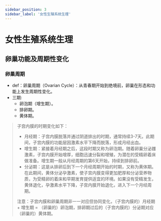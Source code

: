 ```yaml
---
sidebar_position: 3
sidebar_label: '女性生殖系统生理'
---
```


# 女性生殖系统生理

## 卵巢功能及周期性变化

### 卵巢周期

- def：卵巢周期（Ovarian Cycle）：从青春期开始到绝境前，卵巢在形态和功能上发生周期性变化。
- 三期:
  - 卵泡期（增生期）。
  - 排卵期。
  - 黄体期。
> 子宫内膜的时期变化如下：
> - 月经期：子宫内膜脱落并通过阴道排出的时期，通常持续3-7天。此期间，子宫内膜的功能层因激素水平下降而脱落，形成月经出血。 
> - 增生期：紧接着月经期之后，这段时期又称为卵泡期。随着卵巢分泌雌激素，子宫内膜开始增厚，细胞迅速分裂和增殖，为潜在的受精卵着床做准备。增生期一般从月经周期的第6天开始，持续到排卵前。 
> - 分泌期：这是从排卵后到下一个月经周期开始的时期，又称为黄体期。在此期间，黄体分泌孕激素，使子宫内膜变得更加肥厚和分泌营养物质，为受精卵的着床和早期发育提供适宜的环境。如果没有受精发生，黄体退化，孕激素水平下降，子宫内膜开始退化，进入下一个月经周期。
> 
> 注意：子宫内膜和卵巢周期非一一对应但协同变化，（子宫内膜的）月经期 + 增生期 = （卵巢的）卵泡期，排卵期过后的（子宫内膜的）分泌期对应（卵巢的）黄体期。